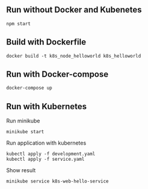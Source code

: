 ## **Run** without Docker and Kubenetes

```console
npm start
```
 
 ## **Build** with Dockerfile

```console
docker build -t k8s_node_helloworld k8s_helloworld
```

## **Run** with Docker-compose 

```console
docker-compose up
```

## **Run** with Kubernetes

Run minikube
```console
minikube start
```

Run application with kubernetes
```console
kubectl apply -f development.yaml
kubectl apply -f service.yaml
```

Show result
```console
minikube service k8s-web-hello-service
```
